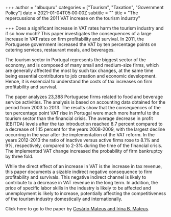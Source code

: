 +++
author = "albuquru"
categories = ["Tourism", "Taxation", "Government Policy"]
date = 2021-01-04T05:00:00Z
subtitle = ""
title = "The repercussions of the 2011 VAT increase on the tourism industry"

+++
Does a significant increase in VAT rates harm the tourism industry and if so how much? This paper investigates the consequences of a large increase in VAT rates on firm profitability and survival. In 2011, the Portuguese government increased the VAT by ten percentage points on catering services, restaurant meals, and beverages.

The tourism sector in Portugal represents the biggest sector of the economy, and is composed of many small and medium-size firms, which are generally affected the most by such tax changes, at the same time being essential contributors to job creation and economic development. Hence, it is essencial to understand the costs of tax increases on firm profitability and survival.

The paper analyzes 23,388 Portuguese firms related to food and beverage service activities. The analysis is based on accounting data obtained for the period from 2003 to 2013. The results show that the consequences of the ten percentage point VAT rise in Portugal were much more harmful to the tourism sector than the financial crisis. The average decrease in profit (EBITDA) levels after the tax introduction reached 8.7 percent compared to a decrease of 1.15 percent for the years 2008-2009, with the largest decline occurring in the year after the implementation of the VAT reform. In the years 2012-2013 the ratio of inactive versus active firms rose to 8.1% and 9%, respectively, compared to 2-3% during the time of the financial crisis. The implemented VAT change increased the probability of firm bankruptcy by three fold.

While the direct effect of an increase in VAT is the increase in tax revenue, this paper documents a sizable indirect negative consequence to firm profitability and survivals. This negative indirect channel is likely to contribute to a decrease in VAT revenue in the long term. In addition, the price of specific labor skills in the industry is likely to be affected and unemployment is likely to increase, potentially affecting the competitiveness of the tourism industry domestically and internationally.

Click here to go to the paper by [Cesário Mateus and Irina B. Mateus](https://www.sciencedirect.com/science/article/abs/pii/S0261517720301606).